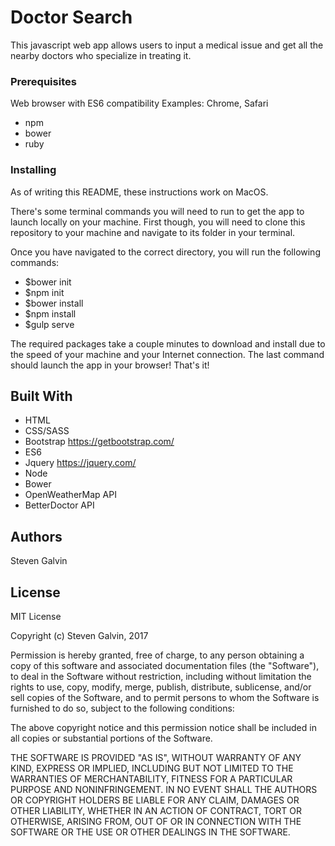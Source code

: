 # Doctor Search

This javascript web app allows users to input a medical issue and get all the nearby doctors who specialize in treating it.

### Prerequisites

Web browser with ES6 compatibility
Examples: Chrome, Safari

* npm
* bower
* ruby

### Installing

As of writing this README, these instructions work on MacOS.

There's some terminal commands you will need to run to get the app to launch locally on your machine. First though, you will need to clone this repository to your machine and navigate to its folder in your terminal.

Once you have navigated to the correct directory, you will run the following commands:

* $bower init
* $npm init
* $bower install
* $npm install
* $gulp serve

The required packages take a couple minutes to download and install due to the speed of your machine and your Internet connection. The last command should launch the app in your browser! That's it!

## Built With

* HTML
* CSS/SASS
* Bootstrap https://getbootstrap.com/
* ES6
* Jquery https://jquery.com/
* Node
* Bower
* OpenWeatherMap API
* BetterDoctor API

## Authors

Steven Galvin

## License

MIT License

Copyright (c) Steven Galvin, 2017

Permission is hereby granted, free of charge, to any person obtaining a copy
of this software and associated documentation files (the "Software"), to deal
in the Software without restriction, including without limitation the rights
to use, copy, modify, merge, publish, distribute, sublicense, and/or sell
copies of the Software, and to permit persons to whom the Software is furnished to do so, subject to the following conditions:

The above copyright notice and this permission notice shall be included in all
copies or substantial portions of the Software.

THE SOFTWARE IS PROVIDED "AS IS", WITHOUT WARRANTY OF ANY KIND, EXPRESS OR
IMPLIED, INCLUDING BUT NOT LIMITED TO THE WARRANTIES OF MERCHANTABILITY,
FITNESS FOR A PARTICULAR PURPOSE AND NONINFRINGEMENT. IN NO EVENT SHALL THE
AUTHORS OR COPYRIGHT HOLDERS BE LIABLE FOR ANY CLAIM, DAMAGES OR OTHER
LIABILITY, WHETHER IN AN ACTION OF CONTRACT, TORT OR OTHERWISE, ARISING FROM,
OUT OF OR IN CONNECTION WITH THE SOFTWARE OR THE USE OR OTHER DEALINGS IN THE
SOFTWARE.
